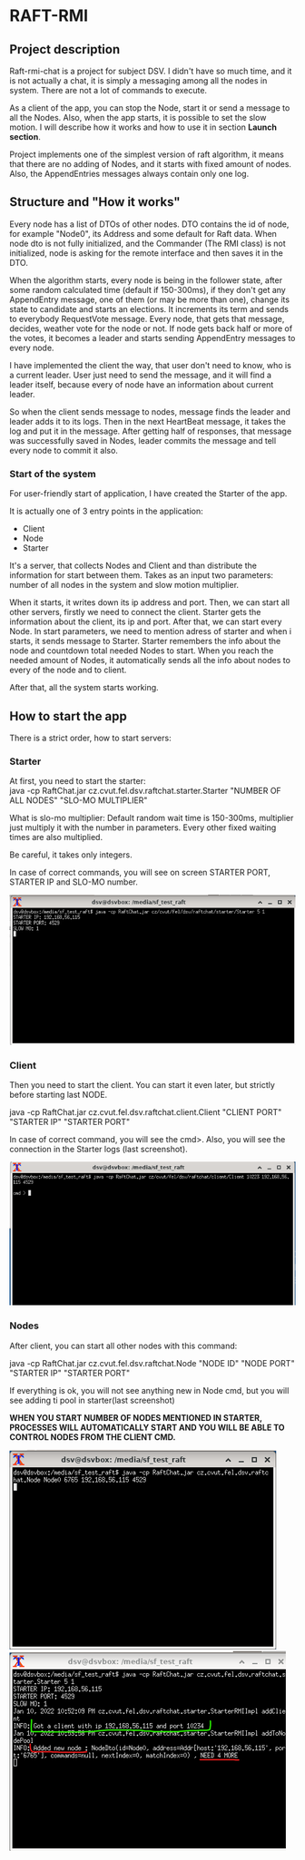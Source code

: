 # RAFT-RMI

## Project description

Raft-rmi-chat is a project for subject DSV.
I didn't have so much time, and it is not actually a chat,
it is simply a messaging among all the nodes in system.
There are not a lot of commands to execute. <br>

As a client of the app, you can stop the Node, start it or send 
a message to all the Nodes. Also, when the app starts, it is possible 
to set the slow motion. I will describe how it works and how to use it
in section **Launch section**.

Project implements one of the simplest version of raft algorithm,
it means that there are no adding of Nodes, and it starts with fixed
amount of nodes. Also, the AppendEntries messages always contain only one log.

## Structure and "How it works"

Every node has a list of DTOs of other nodes. DTO contains the id of node,
for example "Node0", its Address and some default for Raft data. When node dto
is not fully initialized, and the Commander (The RMI class) is not initialized, node
is asking for the remote interface and then saves it in the DTO.

When the algorithm starts, every node is being in the follower state,
after some random calculated time (default if 150-300ms), if they don't
get any AppendEntry message, one of them (or may be more than one), change its
state to candidate and starts an elections. It increments its term and sends to everybody RequestVote
message. Every node, that gets that message, decides, weather vote for the node or not.
If node gets back half or more of the votes, it becomes a leader and starts sending AppendEntry messages
to every node. 

I have implemented the client the way, that user don't need to know, who is a current
leader. User just need to send the message, and it will find a leader itself, because every of node
have an information about current leader.

So when the client sends message to nodes, message finds the leader and leader adds it to its logs.
Then in the next HeartBeat message, it takes the log and put it in the message. After getting half of responses,
that message was successfully saved in Nodes, leader commits the message and tell every node 
to commit it also.

### Start of the system

For user-friendly start of application, I have created the Starter of the app.

It is actually one of 3 entry points in the application:
- Client
- Node
- Starter

It's a server, that collects Nodes and Client and than distribute the information for start between them. Takes as an input two parameters: number of all nodes in the system and slow motion multiplier.

When it starts, it writes down its ip address and port.
Then, we can start all other servers, firstly we need to connect the client.
Starter gets the information about the client, its ip and port.
After that, we can start every Node. In start parameters, we need to mention adress of starter
and when i starts, it sends message to Starter. Starter remembers the info about the node and countdown
total needed Nodes to start. When you reach the needed amount of Nodes, it 
automatically sends all the info about nodes to every of the node and to client.

After that, all the system starts working.

## How to start the app

There is a strict order, how to start servers:
### Starter
At first, you need to start the starter:<br>
java -cp RaftChat.jar cz.cvut.fel.dsv.raftchat.starter.Starter "NUMBER OF ALL NODES" "SLO-MO MULTIPLIER"

What is slo-mo multiplier:
Default random wait time is 150-300ms, multiplier just multiply it with the number
in parameters. Every other fixed waiting times are also multiplied.

Be careful, it takes only integers.

In case of correct commands, you will see on screen STARTER PORT,
STARTER IP and SLO-MO number.

![alt text](pictures/starter.png)

### Client
Then you need to start the client. You can start it even later, but
strictly before starting last NODE.

java -cp RaftChat.jar cz.cvut.fel.dsv.raftchat.client.Client "CLIENT PORT" "STARTER IP" "STARTER PORT"

In case of correct command, you will see the cmd>.
Also, you will see the connection in the Starter logs (last screenshot).

![alt text](pictures/client.png)

### Nodes
After client, you can start all other nodes with this command:

java -cp RaftChat.jar cz.cvut.fel.dsv.raftchat.Node "NODE ID" "NODE PORT" "STARTER IP" "STARTER PORT"

If everything is ok, you will not see anything new in Node cmd, but 
you will see adding ti pool in starter(last screenshot)

**WHEN YOU START NUMBER OF NODES MENTIONED IN STARTER, PROCESSES WILL
AUTOMATICALLY START AND YOU WILL BE ABLE TO CONTROL NODES FROM THE CLIENT CMD.**

![alt text](pictures/Node.png)
![alt text](pictures/starter1.png)
